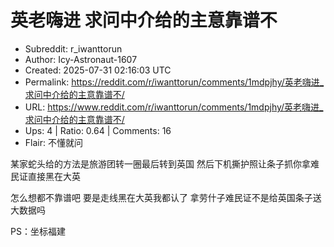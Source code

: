 # 英老嗨进 求问中介给的主意靠谱不

- Subreddit: r_iwanttorun
- Author: Icy-Astronaut-1607
- Created: 2025-07-31 02:16:03 UTC
- Permalink: https://reddit.com/r/iwanttorun/comments/1mdpjhy/英老嗨进_求问中介给的主意靠谱不/
- URL: https://www.reddit.com/r/iwanttorun/comments/1mdpjhy/英老嗨进_求问中介给的主意靠谱不/
- Ups: 4 | Ratio: 0.64 | Comments: 16
- Flair: 不懂就问


某家蛇头给的方法是旅游团转一圈最后转到英国
然后下机撕护照让条子抓你拿难民证直接黑在大英

怎么想都不靠谱吧 要是走线黑在大英我都认了
拿劳什子难民证不是给英国条子送大数据吗

PS：坐标福建

